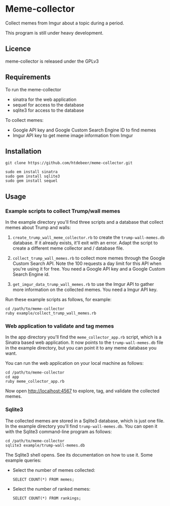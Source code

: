 # Meme-collector

Collect memes from Imgur about a topic during a period.

This program is still under heavy development.

## Licence

meme-collector is released under the GPLv3

## Requirements

To run the meme-collector

- sinatra for the web application
- sequel for access to the database
- sqlite3 for access to the database

To collect memes:

- Google API key and Google Custom Search Engine ID to find memes
- Imgur API key to get meme image information from Imgur

## Installation

    git clone https://github.com/htdebeer/meme-collector.git

    sudo em install sinatra
    sudo gem install sqlite3
    sudo gem install sequel

## Usage

### Example scripts to collect Trump/wall memes

In the example directory you'll find three scripts and a database that collect
memes about Trump and walls:

1. `create_trump_wall_meme_collector.rb` to create the `trump-wall-memes.db`
   database. If it already exists, it'll exit with an error. Adapt the script
   to create a different meme collector and / database file.

2. `collect_trump_wall_memes.rb` to collect more memes through the Google Custom
   Search API. Note the 100 requests a day limit for this API when you're
   using it for free. You need a Google API key and a Google Custom Search
   Engine id. 

3. `get_imgur_data_trump_wall_memes.rb` to use the Imgur API to gather more
   information on the collected memes. You need a Imgur API key.

Run these example scripts as follows, for example:   
    
    cd /path/to/meme-collector
    ruby example/collect_trump_wall_memes.rb

### Web application to validate and tag memes

In the app directory you'll find the `meme_collector_app.rb` script, which is a
Sinatra based web application. It now points to the `trump-wall-memes.db` file
in the example directory, but you can point it to any meme database you want.

You can run the web application on your local machine as follows:

    cd /path/to/meme-collector
    cd app
    ruby meme_collector_app.rb

Now open [http://localhost:4567](http://localhost:4567) to explore, tag, and
validate the collected memes.

### Sqlite3

The collected memes are stored in a Sqlite3 database, which is just one file.
In the example directory you'll find `trump-wall-memes.db`. You can open it with
the Sqlite3 command-line program as follows:

    cd /path/to/meme-collector
    sqlite3 example/trump-wall-memes.db

The Sqlite3 shell opens. See its documentation on how to use it. Some example
queries:

- Select the number of memes collected:

      SELECT COUNT(*) FROM memes;

- Select the number of ranked memes:

      SELECT COUNT(*) FROM rankings;

